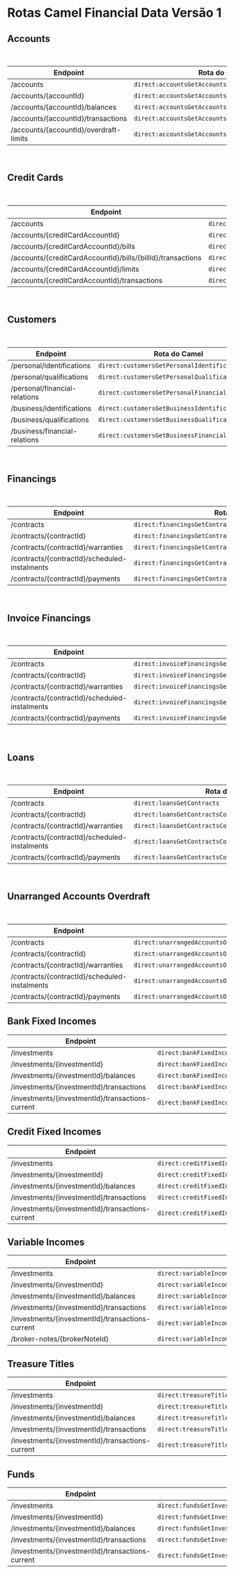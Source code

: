 
# Rotas Camel Financial Data Versão 1

## Accounts

&nbsp;

| Endpoint                                  | Rota do Camel                                             |
|-------------------------------------------|-----------------------------------------------------------|
| /accounts                                 | ```direct:accountsGetAccounts```                          |
| /accounts/\{accountId\}                   | ```direct:accountsGetAccountsAccountId```                 |
| /accounts/\{accountId\}/balances          | ```direct:accountsGetAccountsAccountIdBalances```         |
| /accounts/\{accountId\}/transactions      | ```direct:accountsGetAccountsAccountIdTransactions```     |
| /accounts/\{accountId\}/overdraft-limits  | ```direct:accountsGetAccountsAccountIdOverdraftLimits```  |

&nbsp;

## Credit Cards

&nbsp;

| Endpoint                                                          | Rota do Camel                                                                 |
|-------------------------------------------------------------------|-------------------------------------------------------------------------------|
| /accounts                                                         | ```direct:creditCardsGetAccounts```                                           |
| /accounts/\{creditCardAccountId\}                                 | ```direct:creditCardsGetAccountsCreditCardAccountId```                        |
| /accounts/\{creditCardAccountId\}/bills                           | ```direct:creditCardsGetAccountsCreditCardAccountIdBills```                   |
| /accounts/\{creditCardAccountId\}/bills/\{billId\}/transactions   | ```direct:creditCardsGetAccountsCreditCardAccountIdBillsBillIdTransactions``` |
| /accounts/\{creditCardAccountId\}/limits                          | ```direct:creditCardsGetAccountsCreditCardAccountIdLimits```                  |
| /accounts/\{creditCardAccountId\}/transactions                    | ```direct:creditCardsGetAccountsCreditCardAccountIdTransactions```            |

&nbsp;

## Customers

&nbsp;

| Endpoint                      | Rota do Camel                                         |
|-------------------------------|-------------------------------------------------------|
| /personal/identifications     | ```direct:customersGetPersonalIdentifications```      |
| /personal/qualifications      | ```direct:customersGetPersonalQualifications```       |
| /personal/financial-relations | ```direct:customersGetPersonalFinancialRelations```   |
| /business/identifications     | ```direct:customersGetBusinessIdentifications```      |
| /business/qualifications      | ```direct:customersGetBusinessQualifications```       |
| /business/financial-relations | ```direct:customersGetBusinessFinancialRelations```   |

&nbsp;

## Financings

&nbsp;

| Endpoint                                          | Rota do Camel                                                     |
|---------------------------------------------------|-------------------------------------------------------------------|
| /contracts                                        | ```direct:financingsGetContracts```                               |
| /contracts/\{contractId\}                         | ```direct:financingsGetContractsContractId```                     |
| /contracts/\{contractId\}/warranties              | ```direct:financingsGetContractsContractIdWarranties```           |
| /contracts/\{contractId\}/scheduled-instalments   | ```direct:financingsGetContractsContractIdScheduledInstalments``` |
| /contracts/\{contractId\}/payments                | ```direct:financingsGetContractsContractIdPayments```             |

&nbsp;

## Invoice Financings

&nbsp;

| Endpoint                                          | Rota do Camel                                                             |
|---------------------------------------------------|---------------------------------------------------------------------------|
| /contracts                                        | ```direct:invoiceFinancingsGetContracts```                                |
| /contracts/\{contractId\}                         | ```direct:invoiceFinancingsGetContractsContractId```                      |
| /contracts/\{contractId\}/warranties              | ```direct:invoiceFinancingsGetContractsContractIdWarranties```            |
| /contracts/\{contractId\}/scheduled-instalments   | ```direct:invoiceFinancingsGetContractsContractIdScheduledInstalments```  |
| /contracts/\{contractId\}/payments                | ```direct:invoiceFinancingsGetContractsContractIdPayments```              |

&nbsp;

## Loans

&nbsp;

| Endpoint                                          | Rota do Camel                                                 |
|---------------------------------------------------|---------------------------------------------------------------|
| /contracts                                        | ```direct:loansGetContracts```                                |
| /contracts/\{contractId\}                         | ```direct:loansGetContractsContractId```                      |
| /contracts/\{contractId\}/warranties              | ```direct:loansGetContractsContractIdWarranties```            |
| /contracts/\{contractId\}/scheduled-instalments   | ```direct:loansGetContractsContractIdScheduledInstalments```  |
| /contracts/\{contractId\}/payments                | ```direct:loansGetContractsContractIdPayments```              |

&nbsp;

## Unarranged Accounts Overdraft

&nbsp;

| Endpoint                                          | Rota do Camel                                                                         |
|---------------------------------------------------|---------------------------------------------------------------------------------------|
| /contracts                                        | ```direct:unarrangedAccountsOverdraftGetContracts```                                  |
| /contracts/\{contractId\}                         | ```direct:unarrangedAccountsOverdraftGetContractsContractId```                        |
| /contracts/\{contractId\}/warranties              | ```direct:unarrangedAccountsOverdraftGetContractsContractIdWarranties```              |
| /contracts/\{contractId\}/scheduled-instalments   | ```direct:unarrangedAccountsOverdraftGetContractsContractIdScheduledInstalments```    |
| /contracts/\{contractId\}/payments                | ```direct:unarrangedAccountsOverdraftGetContractsContractIdPayments```                |

## Bank Fixed Incomes

| Endpoint                                         | Rota do Camel                                                              |
| ------------------------------------------------ | -------------------------------------------------------------------------- |
| /investments                                     | ```direct:bankFixedIncomesGetInvestments```                                |
| /investments/{investmentId}                      | ```direct:bankFixedIncomesGetInvestmentsInvestmentId```                    |
| /investments/{investmentId}/balances             | ```direct:bankFixedIncomesGetInvestmentsInvestmentIdBalances```            |
| /investments/{investmentId}/transactions         | ```direct:bankFixedIncomesGetInvestmentsInvestmentIdTransactions```        |
| /investments/{investmentId}/transactions-current | ```direct:bankFixedIncomesGetInvestmentsInvestmentIdTransactionsCurrent``` |

## Credit Fixed Incomes

| Endpoint                                         | Rota do Camel                                                                |
| ------------------------------------------------ | ---------------------------------------------------------------------------- |
| /investments                                     | ```direct:creditFixedIncomesGetInvestments```                                |
| /investments/{investmentId}                      | ```direct:creditFixedIncomesGetInvestmentsInvestmentId```                    |
| /investments/{investmentId}/balances             | ```direct:creditFixedIncomesGetInvestmentsInvestmentIdBalances```            |
| /investments/{investmentId}/transactions         | ```direct:creditFixedIncomesGetInvestmentsInvestmentIdTransactions```        |
| /investments/{investmentId}/transactions-current | ```direct:creditFixedIncomesGetInvestmentsInvestmentIdTransactionsCurrent``` |

## Variable Incomes

| Endpoint                                         | Rota do Camel                                                             |
| ------------------------------------------------ | ------------------------------------------------------------------------- |
| /investments                                     | ```direct:variableIncomesGetInvestments```                                |
| /investments/{investmentId}                      | ```direct:variableIncomesGetInvestmentsInvestmentId```                    |
| /investments/{investmentId}/balances             | ```direct:variableIncomesGetInvestmentsInvestmentIdBalances```            |
| /investments/{investmentId}/transactions         | ```direct:variableIncomesGetInvestmentsInvestmentIdTransactions```        |
| /investments/{investmentId}/transactions-current | ```direct:variableIncomesGetInvestmentsInvestmentIdTransactionsCurrent``` |
| /broker-notes/{brokerNoteId}                     | ```direct:variableIncomesGetInvestmentsBrokerNotesBrokernoteId```         |

## Treasure Titles

| Endpoint                                         | Rota do Camel                                                            |
| ------------------------------------------------ | ------------------------------------------------------------------------ |
| /investments                                     | ```direct:treasureTitlesGetInvestments```                                |
| /investments/{investmentId}                      | ```direct:treasureTitlesGetInvestmentsInvestmentId```                    |
| /investments/{investmentId}/balances             | ```direct:treasureTitlesGetInvestmentsInvestmentIdBalances```            |
| /investments/{investmentId}/transactions         | ```direct:treasureTitlesGetInvestmentsInvestmentIdTransactions```        |
| /investments/{investmentId}/transactions-current | ```direct:treasureTitlesGetInvestmentsInvestmentIdTransactionsCurrent``` |

## Funds

| Endpoint                                         | Rota do Camel                                                   |
| ------------------------------------------------ | --------------------------------------------------------------- |
| /investments                                     | ```direct:fundsGetInvestments```                                |
| /investments/{investmentId}                      | ```direct:fundsGetInvestmentsInvestmentId```                    |
| /investments/{investmentId}/balances             | ```direct:fundsGetInvestmentsInvestmentIdBalances```            |
| /investments/{investmentId}/transactions         | ```direct:fundsGetInvestmentsInvestmentIdTransactions```        |
| /investments/{investmentId}/transactions-current | ```direct:fundsGetInvestmentsInvestmentIdTransactionsCurrent``` |